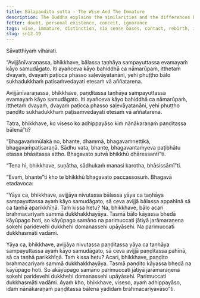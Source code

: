 ```yaml
---
title: Bālapaṇḍita sutta - The Wise And The Immature
description: The Buddha explains the similarities and the differences between the wise and the immature persons through dependent co-arising.
fetter: doubt, personal existence, conceit, ignorance
tags: wise, immature, distinction, six sense bases, contact, rebirth, ignorance, craving, dependent co-arising, suffering, dukkha, sn, sn12
slug: sn12.19
---
```


Sāvatthiyaṁ viharati.

“Avijjānīvaraṇassa, bhikkhave, bālassa taṇhāya sampayuttassa evamayaṁ kāyo samudāgato. Iti ayañceva kāyo bahiddhā ca nāmarūpaṁ, itthetaṁ dvayaṁ, dvayaṁ paṭicca phasso saḷevāyatanāni, yehi phuṭṭho bālo sukhadukkhaṁ paṭisaṁvedayati etesaṁ vā aññatarena.

Avijjānīvaraṇassa, bhikkhave, paṇḍitassa taṇhāya sampayuttassa evamayaṁ kāyo samudāgato. Iti ayañceva kāyo bahiddhā ca nāmarūpaṁ, itthetaṁ dvayaṁ, dvayaṁ paṭicca phasso saḷevāyatanāni, yehi phuṭṭho paṇḍito sukhadukkhaṁ paṭisaṁvedayati etesaṁ vā aññatarena.

Tatra, bhikkhave, ko viseso ko adhippayāso kiṁ nānākaraṇaṁ paṇḍitassa bālenā”ti?

“Bhagavaṁmūlakā no, bhante, dhammā, bhagavaṁnettikā, bhagavaṁpaṭisaraṇā. Sādhu vata, bhante, bhagavantaṁyeva paṭibhātu etassa bhāsitassa attho. Bhagavato sutvā bhikkhū dhāressantī”ti.

“Tena hi, bhikkhave, suṇātha, sādhukaṁ manasi karotha, bhāsissāmī”ti.

“Evaṁ, bhante”ti kho te bhikkhū bhagavato paccassosuṁ. Bhagavā etadavoca:

“Yāya ca, bhikkhave, avijjāya nivutassa bālassa yāya ca taṇhāya sampayuttassa ayaṁ kāyo samudāgato, sā ceva avijjā bālassa appahīnā sā ca taṇhā aparikkhīṇā. Taṁ kissa hetu? Na, bhikkhave, bālo acari brahmacariyaṁ sammā dukkhakkhayāya. Tasmā bālo kāyassa bhedā kāyūpago hoti, so kāyūpago samāno na parimuccati jātiyā jarāmaraṇena sokehi paridevehi dukkhehi domanassehi upāyāsehi. Na parimuccati dukkhasmāti vadāmi.

Yāya ca, bhikkhave, avijjāya nivutassa paṇḍitassa yāya ca taṇhāya sampayuttassa ayaṁ kāyo samudāgato, sā ceva avijjā paṇḍitassa pahīnā, sā ca taṇhā parikkhīṇā. Taṁ kissa hetu? Acari, bhikkhave, paṇḍito brahmacariyaṁ sammā dukkhakkhayāya. Tasmā paṇḍito kāyassa bhedā na kāyūpago hoti. So akāyūpago samāno parimuccati jātiyā jarāmaraṇena sokehi paridevehi dukkhehi domanassehi upāyāsehi. Parimuccati dukkhasmāti vadāmi. Ayaṁ kho, bhikkhave, viseso, ayaṁ adhippayāso, idaṁ nānākaraṇaṁ paṇḍitassa bālena yadidaṁ brahmacariyavāso”ti.

